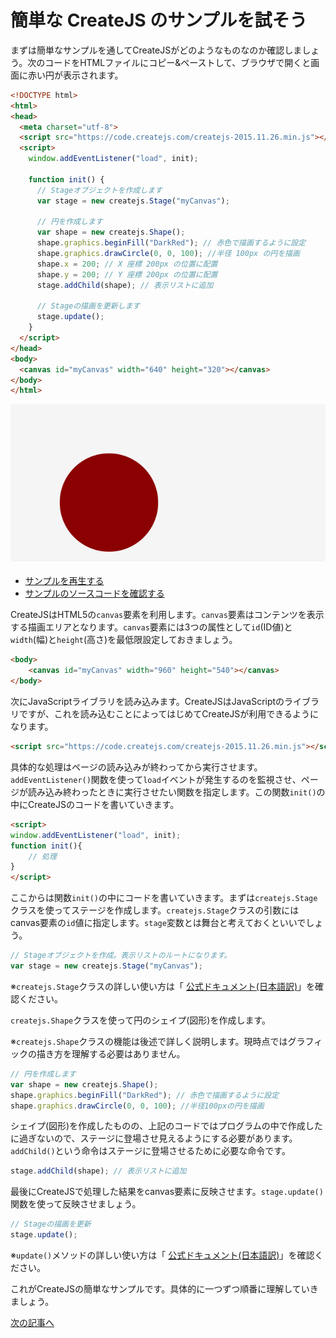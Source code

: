 # 簡単な CreateJS のサンプルを試そう

まずは簡単なサンプルを通してCreateJSがどのようなものなのか確認しましょう。次のコードをHTMLファイルにコピー&ペーストして、ブラウザで開くと画面に赤い円が表示されます。

```html
<!DOCTYPE html>
<html>
<head>
  <meta charset="utf-8">
  <script src="https://code.createjs.com/createjs-2015.11.26.min.js"></script>
  <script>
    window.addEventListener("load", init);

    function init() {
      // Stageオブジェクトを作成します
      var stage = new createjs.Stage("myCanvas");

      // 円を作成します
      var shape = new createjs.Shape();
      shape.graphics.beginFill("DarkRed"); // 赤色で描画するように設定
      shape.graphics.drawCircle(0, 0, 100); //半径 100px の円を描画
      shape.x = 200; // X 座標 200px の位置に配置
      shape.y = 200; // Y 座標 200px の位置に配置
      stage.addChild(shape); // 表示リストに追加

      // Stageの描画を更新します
      stage.update();
    }
  </script>
</head>
<body>
  <canvas id="myCanvas" width="640" height="320"></canvas>
</body>
</html>
```


![](../imgs/quickstart.html.png)

- [サンプルを再生する](https://ics-creative.github.io/tutorial-createjs/samples/quickstart.html)
- [サンプルのソースコードを確認する](../samples/quickstart.html)




CreateJSはHTML5の`canvas`要素を利用します。`canvas`要素はコンテンツを表示する描画エリアとなります。`canvas`要素には3つの属性として`id`(ID値)と`width`(幅)と`height`(高さ)を最低限設定しておきましょう。

```html
<body>
	<canvas id="myCanvas" width="960" height="540"></canvas>
</body>
```

次にJavaScriptライブラリを読み込みます。CreateJSはJavaScriptのライブラリですが、これを読み込むことによってはじめてCreateJSが利用できるようになります。

```html
<script src="https://code.createjs.com/createjs-2015.11.26.min.js"></script>
```

具体的な処理はページの読み込みが終わってから実行させます。`addEventListener()`関数を使って`load`イベントが発生するのを監視させ、ページが読み込み終わったときに実行させたい関数を指定します。この関数`init()`の中にCreateJSのコードを書いていきます。

```html
<script>
window.addEventListener("load", init);
function init(){
	// 処理
}
</script>
```

ここからは関数`init()`の中にコードを書いていきます。まずは`createjs.Stage`クラスを使ってステージを作成します。`createjs.Stage`クラスの引数にはcanvas要素の`id`値に指定します。`stage`変数とは舞台と考えておくといいでしょう。

```js
// Stageオブジェクトを作成。表示リストのルートになります。
var stage = new createjs.Stage("myCanvas");
```

※`createjs.Stage`クラスの詳しい使い方は「 [公式ドキュメント(日本語訳)](http://createjs.sub.jp/ja/EaselJS/reference/classes/Stage.html)」を確認ください。

`createjs.Shape`クラスを使って円のシェイプ(図形)を作成します。

※`createjs.Shape`クラスの機能は後述で詳しく説明します。現時点ではグラフィックの描き方を理解する必要はありません。

```js
// 円を作成します
var shape = new createjs.Shape();
shape.graphics.beginFill("DarkRed"); // 赤色で描画するように設定
shape.graphics.drawCircle(0, 0, 100); //半径100pxの円を描画
```

シェイプ(図形)を作成したものの、上記のコードではプログラムの中で作成したに過ぎないので、ステージに登場させ見えるようにする必要があります。`addChild()`という命令はステージに登場させるために必要な命令です。

```js
stage.addChild(shape); // 表示リストに追加
```

最後にCreateJSで処理した結果をcanvas要素に反映させます。`stage.update()`関数を使って反映させましょう。

```js
// Stageの描画を更新
stage.update();
```

※`update()`メソッドの詳しい使い方は「 [公式ドキュメント(日本語訳)](http://createjs.sub.jp/ja/EaselJS/reference/classes/Stage.html#method_update)」を確認ください。

これがCreateJSの簡単なサンプルです。具体的に一つずつ順番に理解していきましょう。

[次の記事へ](debug.md)
